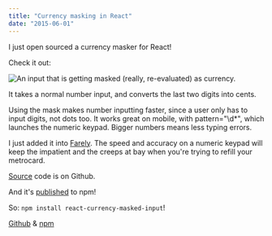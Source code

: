 ```yaml
---
title: "Currency masking in React"
date: "2015-06-01"
---
```


I just open sourced a currency masker for React!

Check it out:

![ An input that is getting masked (really, re-evaluated) as currency. ](http://static1.squarespace.com/static/554569a4e4b0b68214c1f5d9/55457b34e4b0fca745eb358d/556bb104e4b024eba5be4176/1433121034765//img.gif)

It takes a normal number input, and converts the last two digits into cents.

Using the mask makes number inputting faster, since a user only has to input digits, not dots too. It works great on mobile, with pattern="\\d\*", which launches the numeric keypad. Bigger numbers means less typing errors.

I just added it into [Farely](http://farely.io). The speed and accuracy on a numeric keypad will keep the impatient and the creeps at bay when you're trying to refill your metrocard.

[Source](https://github.com/imcnally/react-currency-masked-input) code is on Github.

And it's [published](https://www.npmjs.com/package/react-currency-masked-input) to npm!

So: `npm install react-currency-masked-input`!

[Github](https://github.com/imcnally/react-currency-masked-input) & [npm](https://www.npmjs.com/package/react-currency-masked-input)
